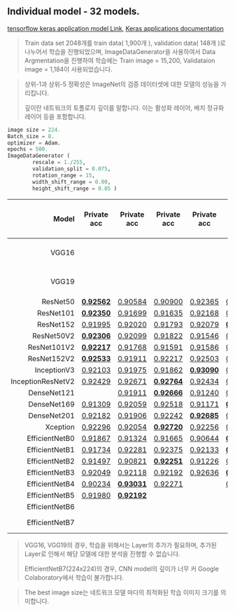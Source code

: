 ## Individual model - 32 models.

[tensorflow keras application model Link](https://www.tensorflow.org/api_docs/python/tf/keras/applications), [Keras applications documentation](https://keras.io/ko/applications/)

> Train data set 2048개를 train data( 1,900개 ), validation data( 148개 )로 나누어서 학습을 진행되었으며, 
> ImageDataGenerator을 사용하여서 Data Argmentation을 진행하여 학습에는 Train image = 15,200, Validataion image = 1,184이 사용되었습니다. 

> 상위-1과 상위-5 정확성은 ImageNet의 검증 데이터셋에 대한 모델의 성능을 가리킵니다.
>
> 깊이란 네트워크의 토폴로지 깊이를 말합니다. 이는 활성화 레이어, 배치 정규화 레이어 등을 포함합니다. 

```python
image size = 224.
Batch_size = 8.
optimizer = Adam.
epochs = 500.
ImageDataGenerator (
		rescale = 1./255, 
		validation_split = 0.075,
		rotation_range = 15,
		width_shift_range = 0.00,
		height_shift_range = 0.05 )
```


|             Model | Private acc                                                  | Private acc                                                  | Private acc                                                  | Private acc                                                  | Private acc                                                  | AVG.     | The best image size | Input Size |
| ----------------: | ------------------------------------------------------------ | ------------------------------------------------------------ | ------------------------------------------------------------ | ------------------------------------------------------------ | ------------------------------------------------------------ | -------- | :-----------------: | :--------: |
|             VGG16 |                                   |||||Additional layer is needed.|         224         |    224     |
|             VGG19 |                                   |                                                              |                                                              |                                                              |                                                              | Additional layer is needed. |         224         |    224     |
|          ResNet50 | [**0.92562**](https://github.com/d9249/DACON/blob/main/%EC%BB%B4%ED%93%A8%ED%84%B0%20%EB%B9%84%EC%A0%84%20%ED%95%99%EC%8A%B5%20%EA%B2%BD%EC%A7%84%20%EB%8C%80%ED%9A%8C/Individual%20model(After%20parameter%20optimization)/ResNet50/ResNet50_1_(public-0.91666%2C%20private-0.92562).ipynb) | [0.90584](https://github.com/d9249/DACON/blob/main/%EC%BB%B4%ED%93%A8%ED%84%B0%20%EB%B9%84%EC%A0%84%20%ED%95%99%EC%8A%B5%20%EA%B2%BD%EC%A7%84%20%EB%8C%80%ED%9A%8C/Individual%20model(After%20parameter%20optimization)/ResNet50/ResNet50_2_(public-0.93137%2C%20private-0.90584).ipynb) | [0.90900](https://github.com/d9249/DACON/blob/main/%EC%BB%B4%ED%93%A8%ED%84%B0%20%EB%B9%84%EC%A0%84%20%ED%95%99%EC%8A%B5%20%EA%B2%BD%EC%A7%84%20%EB%8C%80%ED%9A%8C/Individual%20model(After%20parameter%20optimization)/ResNet50/ResNet50_3_(public-0.94117%2C%20private-0.90900).ipynb) | [0.92365](https://github.com/d9249/DACON/blob/main/%EC%BB%B4%ED%93%A8%ED%84%B0%20%EB%B9%84%EC%A0%84%20%ED%95%99%EC%8A%B5%20%EA%B2%BD%EC%A7%84%20%EB%8C%80%ED%9A%8C/Individual%20model(After%20parameter%20optimization)/ResNet50/ResNet50_4_(public-0.92647%2C%20private-0.92365).ipynb) | [0.91472](https://github.com/d9249/DACON/blob/main/%EC%BB%B4%ED%93%A8%ED%84%B0%20%EB%B9%84%EC%A0%84%20%ED%95%99%EC%8A%B5%20%EA%B2%BD%EC%A7%84%20%EB%8C%80%ED%9A%8C/Individual%20model(After%20parameter%20optimization)/ResNet50/ResNet50_5_(public-0.88725%2C%20private-0.91472).ipynb) | 0.915766 |         224         |    224     |
|         ResNet101 | [**0.92350**](https://github.com/d9249/DACON/blob/main/%EC%BB%B4%ED%93%A8%ED%84%B0%20%EB%B9%84%EC%A0%84%20%ED%95%99%EC%8A%B5%20%EA%B2%BD%EC%A7%84%20%EB%8C%80%ED%9A%8C/Individual%20model(After%20parameter%20optimization)/ResNet101/ResNet101_1_(public-0.93137%2C%20private-0.92350).ipynb) | [0.91699](https://github.com/d9249/DACON/blob/main/%EC%BB%B4%ED%93%A8%ED%84%B0%20%EB%B9%84%EC%A0%84%20%ED%95%99%EC%8A%B5%20%EA%B2%BD%EC%A7%84%20%EB%8C%80%ED%9A%8C/Individual%20model(After%20parameter%20optimization)/ResNet101/ResNet101_2_(public-0.90196%2C%20private-0.91699).ipynb) | [0.91635](https://github.com/d9249/DACON/blob/main/%EC%BB%B4%ED%93%A8%ED%84%B0%20%EB%B9%84%EC%A0%84%20%ED%95%99%EC%8A%B5%20%EA%B2%BD%EC%A7%84%20%EB%8C%80%ED%9A%8C/Individual%20model(After%20parameter%20optimization)/ResNet101/ResNet101_3_(public-0.93137%2C%20private-0.91635).ipynb) | [0.92168](https://github.com/d9249/DACON/blob/main/%EC%BB%B4%ED%93%A8%ED%84%B0%20%EB%B9%84%EC%A0%84%20%ED%95%99%EC%8A%B5%20%EA%B2%BD%EC%A7%84%20%EB%8C%80%ED%9A%8C/Individual%20model(After%20parameter%20optimization)/ResNet101/ResNet101_4_(public-0.92156%2C%20private-0.92168).ipynb) | [0.91798](https://github.com/d9249/DACON/blob/main/%EC%BB%B4%ED%93%A8%ED%84%B0%20%EB%B9%84%EC%A0%84%20%ED%95%99%EC%8A%B5%20%EA%B2%BD%EC%A7%84%20%EB%8C%80%ED%9A%8C/Individual%20model(After%20parameter%20optimization)/ResNet101/ResNet101_5_(public-0.92647%2C%20private-0.91798).ipynb) | 0.919300 |         224         |    224     |
|         ResNet152 | [0.91995](https://github.com/d9249/DACON/blob/main/%EC%BB%B4%ED%93%A8%ED%84%B0%20%EB%B9%84%EC%A0%84%20%ED%95%99%EC%8A%B5%20%EA%B2%BD%EC%A7%84%20%EB%8C%80%ED%9A%8C/Individual%20model(After%20parameter%20optimization)/ResNet152/ResNet152_1_(public-0.93137%2C%20private-0.91995).ipynb) | [0.92020](https://github.com/d9249/DACON/blob/main/%EC%BB%B4%ED%93%A8%ED%84%B0%20%EB%B9%84%EC%A0%84%20%ED%95%99%EC%8A%B5%20%EA%B2%BD%EC%A7%84%20%EB%8C%80%ED%9A%8C/Individual%20model(After%20parameter%20optimization)/ResNet152/ResNet152_2_(public-0.90196%2C%20private-0.92020).ipynb) | [0.91793](https://github.com/d9249/DACON/blob/main/%EC%BB%B4%ED%93%A8%ED%84%B0%20%EB%B9%84%EC%A0%84%20%ED%95%99%EC%8A%B5%20%EA%B2%BD%EC%A7%84%20%EB%8C%80%ED%9A%8C/Individual%20model(After%20parameter%20optimization)/ResNet152/ResNet152_3_(public-0.94607%2C%20private-0.91793).ipynb) | [0.92079](https://github.com/d9249/DACON/blob/main/%EC%BB%B4%ED%93%A8%ED%84%B0%20%EB%B9%84%EC%A0%84%20%ED%95%99%EC%8A%B5%20%EA%B2%BD%EC%A7%84%20%EB%8C%80%ED%9A%8C/Individual%20model(After%20parameter%20optimization)/ResNet152/ResNet152_4_(public-0.91176%2C%20private-0.92079).ipynb) | [**0.92414**](https://github.com/d9249/DACON/blob/main/%EC%BB%B4%ED%93%A8%ED%84%B0%20%EB%B9%84%EC%A0%84%20%ED%95%99%EC%8A%B5%20%EA%B2%BD%EC%A7%84%20%EB%8C%80%ED%9A%8C/Individual%20model(After%20parameter%20optimization)/ResNet152/ResNet152_5_(public-0.93627%2C%20private-0.92414).ipynb) | 0.920602 |         224         |    224     |
|        ResNet50V2 | [**0.92306**](https://github.com/d9249/DACON/blob/main/%EC%BB%B4%ED%93%A8%ED%84%B0%20%EB%B9%84%EC%A0%84%20%ED%95%99%EC%8A%B5%20%EA%B2%BD%EC%A7%84%20%EB%8C%80%ED%9A%8C/Individual%20model(After%20parameter%20optimization)/ResNet50V2/ResNet50V2_1_(public-0.93137%2C%20private-0.92306).ipynb) | [0.92099](https://github.com/d9249/DACON/blob/main/%EC%BB%B4%ED%93%A8%ED%84%B0%20%EB%B9%84%EC%A0%84%20%ED%95%99%EC%8A%B5%20%EA%B2%BD%EC%A7%84%20%EB%8C%80%ED%9A%8C/Individual%20model(After%20parameter%20optimization)/ResNet50V2/ResNet50V2_2_(public-0.92156%2C%20private-0.92099).ipynb) | [0.91822](https://github.com/d9249/DACON/blob/main/%EC%BB%B4%ED%93%A8%ED%84%B0%20%EB%B9%84%EC%A0%84%20%ED%95%99%EC%8A%B5%20%EA%B2%BD%EC%A7%84%20%EB%8C%80%ED%9A%8C/Individual%20model(After%20parameter%20optimization)/ResNet50V2/ResNet50V2_3_(public-0.92156%2C%20private-0.91822).ipynb) | [0.91546](https://github.com/d9249/DACON/blob/main/%EC%BB%B4%ED%93%A8%ED%84%B0%20%EB%B9%84%EC%A0%84%20%ED%95%99%EC%8A%B5%20%EA%B2%BD%EC%A7%84%20%EB%8C%80%ED%9A%8C/Individual%20model(After%20parameter%20optimization)/ResNet50V2/ResNet50V2_4_(public-0.93137%2C%20private-0.91546).ipynb) | [0.90614](https://github.com/d9249/DACON/blob/main/%EC%BB%B4%ED%93%A8%ED%84%B0%20%EB%B9%84%EC%A0%84%20%ED%95%99%EC%8A%B5%20%EA%B2%BD%EC%A7%84%20%EB%8C%80%ED%9A%8C/Individual%20model(After%20parameter%20optimization)/ResNet50V2/ResNet50V2_5_(public-0.91666%2C%20private-0.90614).ipynb) | 0.916774 |         224         |    224     |
|       ResNet101V2 | [**0.92217**](https://github.com/d9249/DACON/blob/main/%EC%BB%B4%ED%93%A8%ED%84%B0%20%EB%B9%84%EC%A0%84%20%ED%95%99%EC%8A%B5%20%EA%B2%BD%EC%A7%84%20%EB%8C%80%ED%9A%8C/Individual%20model(After%20parameter%20optimization)/ResNet101V2/ResNet101V2_1_(public-0.94607%2C%20private-0.92217).ipynb) | [0.91768](https://github.com/d9249/DACON/blob/main/%EC%BB%B4%ED%93%A8%ED%84%B0%20%EB%B9%84%EC%A0%84%20%ED%95%99%EC%8A%B5%20%EA%B2%BD%EC%A7%84%20%EB%8C%80%ED%9A%8C/Individual%20model(After%20parameter%20optimization)/ResNet101V2/ResNet101V2_2_(public-0.94117%2C%20private-0.91768).ipynb) | [0.91591](https://github.com/d9249/DACON/blob/main/%EC%BB%B4%ED%93%A8%ED%84%B0%20%EB%B9%84%EC%A0%84%20%ED%95%99%EC%8A%B5%20%EA%B2%BD%EC%A7%84%20%EB%8C%80%ED%9A%8C/Individual%20model(After%20parameter%20optimization)/ResNet101V2/ResNet101V2_3_(public-0.90686%2C%20private-0.91591).ipynb) | [0.91586](https://github.com/d9249/DACON/blob/main/%EC%BB%B4%ED%93%A8%ED%84%B0%20%EB%B9%84%EC%A0%84%20%ED%95%99%EC%8A%B5%20%EA%B2%BD%EC%A7%84%20%EB%8C%80%ED%9A%8C/Individual%20model(After%20parameter%20optimization)/ResNet101V2/ResNet101V2_4_(public-0.92156%2C%20private-0.91586).ipynb) | [0.91699](https://github.com/d9249/DACON/blob/main/%EC%BB%B4%ED%93%A8%ED%84%B0%20%EB%B9%84%EC%A0%84%20%ED%95%99%EC%8A%B5%20%EA%B2%BD%EC%A7%84%20%EB%8C%80%ED%9A%8C/Individual%20model(After%20parameter%20optimization)/ResNet101V2/ResNet101V2_5_(public-0.90686%2C%20private-0.91699).ipynb) | 0.917722 |         224         |    224     |
|       ResNet152V2 | [**0.92533**](https://github.com/d9249/DACON/blob/main/%EC%BB%B4%ED%93%A8%ED%84%B0%20%EB%B9%84%EC%A0%84%20%ED%95%99%EC%8A%B5%20%EA%B2%BD%EC%A7%84%20%EB%8C%80%ED%9A%8C/Individual%20model(After%20parameter%20optimization)/ResNet152V2/ResNet152V2_1_(public-0.93627%2C%20private-0.92533).ipynb) | [0.91911](https://github.com/d9249/DACON/blob/main/%EC%BB%B4%ED%93%A8%ED%84%B0%20%EB%B9%84%EC%A0%84%20%ED%95%99%EC%8A%B5%20%EA%B2%BD%EC%A7%84%20%EB%8C%80%ED%9A%8C/Individual%20model(After%20parameter%20optimization)/ResNet152V2/ResNet152V2_2_(public-0.946078%2C%20private-0.91911).ipynb) | [0.92217](https://github.com/d9249/DACON/blob/main/%EC%BB%B4%ED%93%A8%ED%84%B0%20%EB%B9%84%EC%A0%84%20%ED%95%99%EC%8A%B5%20%EA%B2%BD%EC%A7%84%20%EB%8C%80%ED%9A%8C/Individual%20model(After%20parameter%20optimization)/ResNet152V2/ResNet152V2_3_(public-0.95588%2C%20private-0.92217).ipynb) | [0.92503](https://github.com/d9249/DACON/blob/main/%EC%BB%B4%ED%93%A8%ED%84%B0%20%EB%B9%84%EC%A0%84%20%ED%95%99%EC%8A%B5%20%EA%B2%BD%EC%A7%84%20%EB%8C%80%ED%9A%8C/Individual%20model(After%20parameter%20optimization)/ResNet152V2/ResNet152V2_4_(public-0.94117%2C%20private-0.92503).ipynb) | [0.91275](https://github.com/d9249/DACON/blob/main/%EC%BB%B4%ED%93%A8%ED%84%B0%20%EB%B9%84%EC%A0%84%20%ED%95%99%EC%8A%B5%20%EA%B2%BD%EC%A7%84%20%EB%8C%80%ED%9A%8C/Individual%20model(After%20parameter%20optimization)/ResNet152V2/ResNet152V2_5_(public-0.90196%2C%20private-0.91275).ipynb) | 0.920878 |         224         |    224     |
|       InceptionV3 | [0.92103](https://github.com/d9249/DACON/blob/main/%EC%BB%B4%ED%93%A8%ED%84%B0%20%EB%B9%84%EC%A0%84%20%ED%95%99%EC%8A%B5%20%EA%B2%BD%EC%A7%84%20%EB%8C%80%ED%9A%8C/Individual%20model(After%20parameter%20optimization)/InceptionV3/InceptionV3_1_(public-0.93137%2C%20private-0.92103).ipynb) | [0.91975](https://github.com/d9249/DACON/blob/main/%EC%BB%B4%ED%93%A8%ED%84%B0%20%EB%B9%84%EC%A0%84%20%ED%95%99%EC%8A%B5%20%EA%B2%BD%EC%A7%84%20%EB%8C%80%ED%9A%8C/Individual%20model(After%20parameter%20optimization)/InceptionV3/InceptionV3_2_(public-0.93627%2C%20private-0.91975).ipynb) | [0.91862](https://github.com/d9249/DACON/blob/main/%EC%BB%B4%ED%93%A8%ED%84%B0%20%EB%B9%84%EC%A0%84%20%ED%95%99%EC%8A%B5%20%EA%B2%BD%EC%A7%84%20%EB%8C%80%ED%9A%8C/Individual%20model(After%20parameter%20optimization)/InceptionV3/InceptionV3_3_(public-0.94117%2C%20private-0.91862).ipynb) | [**0.93090**](https://github.com/d9249/DACON/blob/main/%EC%BB%B4%ED%93%A8%ED%84%B0%20%EB%B9%84%EC%A0%84%20%ED%95%99%EC%8A%B5%20%EA%B2%BD%EC%A7%84%20%EB%8C%80%ED%9A%8C/Individual%20model(After%20parameter%20optimization)/InceptionV3/InceptionV3_4_(public-0.955882%2C%20private-0.93090).ipynb) | [0.92424](https://github.com/d9249/DACON/blob/main/%EC%BB%B4%ED%93%A8%ED%84%B0%20%EB%B9%84%EC%A0%84%20%ED%95%99%EC%8A%B5%20%EA%B2%BD%EC%A7%84%20%EB%8C%80%ED%9A%8C/Individual%20model(After%20parameter%20optimization)/InceptionV3/InceptionV3_5_(public-0.91666%2C%20private-0.92424).ipynb) | 0.922908 |         299         |    224     |
| InceptionResNetV2 | [0.92429](https://github.com/d9249/DACON/blob/main/%EC%BB%B4%ED%93%A8%ED%84%B0%20%EB%B9%84%EC%A0%84%20%ED%95%99%EC%8A%B5%20%EA%B2%BD%EC%A7%84%20%EB%8C%80%ED%9A%8C/Individual%20model(After%20parameter%20optimization)/InceptionResNetV2/InceptionResNetV2_1_(public-0.92156%2C%20private-0.92429).ipynb) | [0.92671](https://github.com/d9249/DACON/blob/main/%EC%BB%B4%ED%93%A8%ED%84%B0%20%EB%B9%84%EC%A0%84%20%ED%95%99%EC%8A%B5%20%EA%B2%BD%EC%A7%84%20%EB%8C%80%ED%9A%8C/Individual%20model(After%20parameter%20optimization)/InceptionResNetV2/InceptionResNetV2_2_(public-0.95588%2C%20private-0.92671).ipynb) | [**0.92764**](https://github.com/d9249/DACON/blob/main/%EC%BB%B4%ED%93%A8%ED%84%B0%20%EB%B9%84%EC%A0%84%20%ED%95%99%EC%8A%B5%20%EA%B2%BD%EC%A7%84%20%EB%8C%80%ED%9A%8C/Individual%20model(After%20parameter%20optimization)/InceptionResNetV2/InceptionResNetV2_3_(public-0.92156%2C%20private-0.92764).ipynb) | [0.92434](https://github.com/d9249/DACON/blob/main/%EC%BB%B4%ED%93%A8%ED%84%B0%20%EB%B9%84%EC%A0%84%20%ED%95%99%EC%8A%B5%20%EA%B2%BD%EC%A7%84%20%EB%8C%80%ED%9A%8C/Individual%20model(After%20parameter%20optimization)/InceptionResNetV2/InceptionResNetV2_4_(public-0.94607%2C%20private-0.92434).ipynb) | [0.91773](https://github.com/d9249/DACON/blob/main/%EC%BB%B4%ED%93%A8%ED%84%B0%20%EB%B9%84%EC%A0%84%20%ED%95%99%EC%8A%B5%20%EA%B2%BD%EC%A7%84%20%EB%8C%80%ED%9A%8C/Individual%20model(After%20parameter%20optimization)/InceptionResNetV2/InceptionResNetV2_5_(public-0.92156%2C%20private-0.91773).ipynb) | **0.924142** |         299         |    224     |
|       DenseNet121 |  | [0.91911](https://github.com/d9249/DACON/blob/main/%EC%BB%B4%ED%93%A8%ED%84%B0%20%EB%B9%84%EC%A0%84%20%ED%95%99%EC%8A%B5%20%EA%B2%BD%EC%A7%84%20%EB%8C%80%ED%9A%8C/Individual%20model(After%20parameter%20optimization)/DenseNet121/DenseNet121_2_(public-0.946078%2C%20private-0.91911).ipynb) | [**0.92666**](https://github.com/d9249/DACON/blob/main/%EC%BB%B4%ED%93%A8%ED%84%B0%20%EB%B9%84%EC%A0%84%20%ED%95%99%EC%8A%B5%20%EA%B2%BD%EC%A7%84%20%EB%8C%80%ED%9A%8C/Individual%20model(After%20parameter%20optimization)/DenseNet121/DenseNet121_3_(public-0.93137%2C%20private-0.92666).ipynb) | [0.91240](https://github.com/d9249/DACON/blob/main/%EC%BB%B4%ED%93%A8%ED%84%B0%20%EB%B9%84%EC%A0%84%20%ED%95%99%EC%8A%B5%20%EA%B2%BD%EC%A7%84%20%EB%8C%80%ED%9A%8C/Individual%20model(After%20parameter%20optimization)/DenseNet121/DenseNet121_4_(public-0.90686%2C%20private-0.91240).ipynb) | [0.91891](https://github.com/d9249/DACON/blob/main/%EC%BB%B4%ED%93%A8%ED%84%B0%20%EB%B9%84%EC%A0%84%20%ED%95%99%EC%8A%B5%20%EA%B2%BD%EC%A7%84%20%EB%8C%80%ED%9A%8C/Individual%20model(After%20parameter%20optimization)/DenseNet121/DenseNet121_5_(public-0.92647%2C%20private-0.91891).ipynb) |  |         224         |    224     |
|       DenseNet169 | [0.91309](https://github.com/d9249/DACON/blob/main/%EC%BB%B4%ED%93%A8%ED%84%B0%20%EB%B9%84%EC%A0%84%20%ED%95%99%EC%8A%B5%20%EA%B2%BD%EC%A7%84%20%EB%8C%80%ED%9A%8C/Individual%20model(After%20parameter%20optimization)/DenseNet169/DenseNet169_1_(public-0.89215%2C%20private-0.91309).ipynb) | [0.92059](https://github.com/d9249/DACON/blob/main/%EC%BB%B4%ED%93%A8%ED%84%B0%20%EB%B9%84%EC%A0%84%20%ED%95%99%EC%8A%B5%20%EA%B2%BD%EC%A7%84%20%EB%8C%80%ED%9A%8C/Individual%20model(After%20parameter%20optimization)/DenseNet169/DenseNet169_2_(public-0.89705%2C%20private-0.92059).ipynb) | [0.92518](https://github.com/d9249/DACON/blob/main/%EC%BB%B4%ED%93%A8%ED%84%B0%20%EB%B9%84%EC%A0%84%20%ED%95%99%EC%8A%B5%20%EA%B2%BD%EC%A7%84%20%EB%8C%80%ED%9A%8C/Individual%20model(After%20parameter%20optimization)/DenseNet169/DenseNet169_3_(public-0.93137%2C%20private-0.92518).ipynb) | [0.91171](https://github.com/d9249/DACON/blob/main/%EC%BB%B4%ED%93%A8%ED%84%B0%20%EB%B9%84%EC%A0%84%20%ED%95%99%EC%8A%B5%20%EA%B2%BD%EC%A7%84%20%EB%8C%80%ED%9A%8C/Individual%20model(After%20parameter%20optimization)/DenseNet169/DenseNet169_4_(public-0.93627%2C%20private-0.91171).ipynb) | [**0.92971**](https://github.com/d9249/DACON/blob/main/%EC%BB%B4%ED%93%A8%ED%84%B0%20%EB%B9%84%EC%A0%84%20%ED%95%99%EC%8A%B5%20%EA%B2%BD%EC%A7%84%20%EB%8C%80%ED%9A%8C/Individual%20model(After%20parameter%20optimization)/DenseNet169/DenseNet169_5_(public-0.93137%2C%20private-0.92971).ipynb) | 0.920056 |         224         |    224     |
|       DenseNet201 | [0.92182](https://github.com/d9249/DACON/blob/main/%EC%BB%B4%ED%93%A8%ED%84%B0%20%EB%B9%84%EC%A0%84%20%ED%95%99%EC%8A%B5%20%EA%B2%BD%EC%A7%84%20%EB%8C%80%ED%9A%8C/Individual%20model(After%20parameter%20optimization)/DenseNet201/DenseNet201_1_(public-0.94117%2C%20private-0.92182).ipynb) | [0.91906](https://github.com/d9249/DACON/blob/main/%EC%BB%B4%ED%93%A8%ED%84%B0%20%EB%B9%84%EC%A0%84%20%ED%95%99%EC%8A%B5%20%EA%B2%BD%EC%A7%84%20%EB%8C%80%ED%9A%8C/Individual%20model(After%20parameter%20optimization)/DenseNet201/DenseNet201_2_(public-0.92156%2C%20private-0.91906).ipynb) | [0.92242](https://github.com/d9249/DACON/blob/main/%EC%BB%B4%ED%93%A8%ED%84%B0%20%EB%B9%84%EC%A0%84%20%ED%95%99%EC%8A%B5%20%EA%B2%BD%EC%A7%84%20%EB%8C%80%ED%9A%8C/Individual%20model(After%20parameter%20optimization)/DenseNet201/DenseNet201_3_(public-0.93627%2C%20private-0.92242).ipynb) | [**0.92685**](https://github.com/d9249/DACON/blob/main/%EC%BB%B4%ED%93%A8%ED%84%B0%20%EB%B9%84%EC%A0%84%20%ED%95%99%EC%8A%B5%20%EA%B2%BD%EC%A7%84%20%EB%8C%80%ED%9A%8C/Individual%20model(After%20parameter%20optimization)/DenseNet201/DenseNet201_4_(public-0.92647%2C%20private-0.92685).ipynb) | [0.92306](https://github.com/d9249/DACON/blob/main/%EC%BB%B4%ED%93%A8%ED%84%B0%20%EB%B9%84%EC%A0%84%20%ED%95%99%EC%8A%B5%20%EA%B2%BD%EC%A7%84%20%EB%8C%80%ED%9A%8C/Individual%20model(After%20parameter%20optimization)/DenseNet201/DenseNet201_5_(public-0.93137%2C%20private-0.92306).ipynb) | 0.922642 |         224         |    224     |
|          Xception | [0.92296](https://github.com/d9249/DACON/blob/main/%EC%BB%B4%ED%93%A8%ED%84%B0%20%EB%B9%84%EC%A0%84%20%ED%95%99%EC%8A%B5%20%EA%B2%BD%EC%A7%84%20%EB%8C%80%ED%9A%8C/Individual%20model(After%20parameter%20optimization)/Xception/Xception_1_(public-0.92156%2C%20private-0.92296).ipynb) | [0.92054](https://github.com/d9249/DACON/blob/main/%EC%BB%B4%ED%93%A8%ED%84%B0%20%EB%B9%84%EC%A0%84%20%ED%95%99%EC%8A%B5%20%EA%B2%BD%EC%A7%84%20%EB%8C%80%ED%9A%8C/Individual%20model(After%20parameter%20optimization)/Xception/Xception_2_(public-0.90196%2C%20private-0.92054).ipynb) | [**0.92720**](https://github.com/d9249/DACON/blob/main/%EC%BB%B4%ED%93%A8%ED%84%B0%20%EB%B9%84%EC%A0%84%20%ED%95%99%EC%8A%B5%20%EA%B2%BD%EC%A7%84%20%EB%8C%80%ED%9A%8C/Individual%20model(After%20parameter%20optimization)/Xception/Xception_3_(public-0.92647%2C%20private-0.92720).ipynb) | [0.92256](https://github.com/d9249/DACON/blob/main/%EC%BB%B4%ED%93%A8%ED%84%B0%20%EB%B9%84%EC%A0%84%20%ED%95%99%EC%8A%B5%20%EA%B2%BD%EC%A7%84%20%EB%8C%80%ED%9A%8C/Individual%20model(After%20parameter%20optimization)/Xception/Xception_4_(public-0.92647%2C%20private-0.92256).ipynb) | [0.91526](https://github.com/d9249/DACON/blob/main/%EC%BB%B4%ED%93%A8%ED%84%B0%20%EB%B9%84%EC%A0%84%20%ED%95%99%EC%8A%B5%20%EA%B2%BD%EC%A7%84%20%EB%8C%80%ED%9A%8C/Individual%20model(After%20parameter%20optimization)/Xception/Xception_5_(public-0.91666%2C%20private-0.91526).ipynb) | 0.921704 |         299         |    224     |
|    EfficientNetB0 | [0.91867](https://github.com/d9249/DACON/blob/main/%EC%BB%B4%ED%93%A8%ED%84%B0%20%EB%B9%84%EC%A0%84%20%ED%95%99%EC%8A%B5%20%EA%B2%BD%EC%A7%84%20%EB%8C%80%ED%9A%8C/Individual%20model(After%20parameter%20optimization)/EfficientNetB0/EfficientNetB0_1_(public-0.90196%2C%20private-0.91867).ipynb) | [0.91324](https://github.com/d9249/DACON/blob/main/%EC%BB%B4%ED%93%A8%ED%84%B0%20%EB%B9%84%EC%A0%84%20%ED%95%99%EC%8A%B5%20%EA%B2%BD%EC%A7%84%20%EB%8C%80%ED%9A%8C/Individual%20model(After%20parameter%20optimization)/EfficientNetB0/EfficientNetB0_2_(public-0.91666%2C%20private-0.91324).ipynb) | [0.91665](https://github.com/d9249/DACON/blob/main/%EC%BB%B4%ED%93%A8%ED%84%B0%20%EB%B9%84%EC%A0%84%20%ED%95%99%EC%8A%B5%20%EA%B2%BD%EC%A7%84%20%EB%8C%80%ED%9A%8C/Individual%20model(After%20parameter%20optimization)/EfficientNetB0/EfficientNetB0_3_(public-0.90686%2C%20private-0.91665).ipynb) | [0.90644](https://github.com/d9249/DACON/blob/main/%EC%BB%B4%ED%93%A8%ED%84%B0%20%EB%B9%84%EC%A0%84%20%ED%95%99%EC%8A%B5%20%EA%B2%BD%EC%A7%84%20%EB%8C%80%ED%9A%8C/Individual%20model(After%20parameter%20optimization)/EfficientNetB0/EfficientNetB0_4_(public-0.92647%2C%20private-0.90644).ipynb) | [**0.92187**](https://github.com/d9249/DACON/blob/main/%EC%BB%B4%ED%93%A8%ED%84%B0%20%EB%B9%84%EC%A0%84%20%ED%95%99%EC%8A%B5%20%EA%B2%BD%EC%A7%84%20%EB%8C%80%ED%9A%8C/Individual%20model(After%20parameter%20optimization)/EfficientNetB0/EfficientNetB0_5_(public-0.92156%2C%20private-0.92187).ipynb) | 0.915374 |         224         |    224     |
|    EfficientNetB1 | [0.91734](https://github.com/d9249/DACON/blob/main/%EC%BB%B4%ED%93%A8%ED%84%B0%20%EB%B9%84%EC%A0%84%20%ED%95%99%EC%8A%B5%20%EA%B2%BD%EC%A7%84%20%EB%8C%80%ED%9A%8C/Individual%20model(After%20parameter%20optimization)/EfficientNetB1/EfficientNetB1_1_(public-0.91666%2C%20private-0.91734).ipynb) | [0.92281](https://github.com/d9249/DACON/blob/main/%EC%BB%B4%ED%93%A8%ED%84%B0%20%EB%B9%84%EC%A0%84%20%ED%95%99%EC%8A%B5%20%EA%B2%BD%EC%A7%84%20%EB%8C%80%ED%9A%8C/Individual%20model(After%20parameter%20optimization)/EfficientNetB1/EfficientNetB1_2_(public-0.93137%2C%20private-0.92281).ipynb) | [0.92375](https://github.com/d9249/DACON/blob/main/%EC%BB%B4%ED%93%A8%ED%84%B0%20%EB%B9%84%EC%A0%84%20%ED%95%99%EC%8A%B5%20%EA%B2%BD%EC%A7%84%20%EB%8C%80%ED%9A%8C/Individual%20model(After%20parameter%20optimization)/EfficientNetB1/EfficientNetB1_3_(public-0.94117%2C%20private-0.92375).ipynb) | [0.92133](https://github.com/d9249/DACON/blob/main/%EC%BB%B4%ED%93%A8%ED%84%B0%20%EB%B9%84%EC%A0%84%20%ED%95%99%EC%8A%B5%20%EA%B2%BD%EC%A7%84%20%EB%8C%80%ED%9A%8C/Individual%20model(After%20parameter%20optimization)/EfficientNetB1/EfficientNetB1_4_(public-0.94117%2C%20private-0.92133).ipynb) | [**0.92557**](https://github.com/d9249/DACON/blob/main/%EC%BB%B4%ED%93%A8%ED%84%B0%20%EB%B9%84%EC%A0%84%20%ED%95%99%EC%8A%B5%20%EA%B2%BD%EC%A7%84%20%EB%8C%80%ED%9A%8C/Individual%20model(After%20parameter%20optimization)/EfficientNetB1/EfficientNetB1_5_(public-0.93137%2C%20private-0.92557).ipynb) | 0.922160 |         240         |    224     |
|    EfficientNetB2 | [0.91497](https://github.com/d9249/DACON/blob/main/%EC%BB%B4%ED%93%A8%ED%84%B0%20%EB%B9%84%EC%A0%84%20%ED%95%99%EC%8A%B5%20%EA%B2%BD%EC%A7%84%20%EB%8C%80%ED%9A%8C/Individual%20model(After%20parameter%20optimization)/EfficientNetB2/EfficientNetB2_1_(public-0.93137%2C%20private-0.91497).ipynb) | [0.90821](https://github.com/d9249/DACON/blob/main/%EC%BB%B4%ED%93%A8%ED%84%B0%20%EB%B9%84%EC%A0%84%20%ED%95%99%EC%8A%B5%20%EA%B2%BD%EC%A7%84%20%EB%8C%80%ED%9A%8C/Individual%20model(After%20parameter%20optimization)/EfficientNetB2/EfficientNetB2_2_(public-0.90686%2C%20private-0.90821).ipynb) | [**0.92251**](https://github.com/d9249/DACON/blob/main/%EC%BB%B4%ED%93%A8%ED%84%B0%20%EB%B9%84%EC%A0%84%20%ED%95%99%EC%8A%B5%20%EA%B2%BD%EC%A7%84%20%EB%8C%80%ED%9A%8C/Individual%20model(After%20parameter%20optimization)/EfficientNetB2/EfficientNetB2_3_(public-0.92156%2C%20private-0.92251).ipynb) | [0.91226](https://github.com/d9249/DACON/blob/main/%EC%BB%B4%ED%93%A8%ED%84%B0%20%EB%B9%84%EC%A0%84%20%ED%95%99%EC%8A%B5%20%EA%B2%BD%EC%A7%84%20%EB%8C%80%ED%9A%8C/Individual%20model(After%20parameter%20optimization)/EfficientNetB2/EfficientNetB2_4_(public-0.93137%2C%20private-0.91226).ipynb) | [0.92246](https://github.com/d9249/DACON/blob/main/%EC%BB%B4%ED%93%A8%ED%84%B0%20%EB%B9%84%EC%A0%84%20%ED%95%99%EC%8A%B5%20%EA%B2%BD%EC%A7%84%20%EB%8C%80%ED%9A%8C/Individual%20model(After%20parameter%20optimization)/EfficientNetB2/EfficientNetB2_5_(public-0.93137%2C%20private-0.92246).ipynb) | 0.916082 |         260         |    224     |
|    EfficientNetB3 | [0.92049](https://github.com/d9249/DACON/blob/main/%EC%BB%B4%ED%93%A8%ED%84%B0%20%EB%B9%84%EC%A0%84%20%ED%95%99%EC%8A%B5%20%EA%B2%BD%EC%A7%84%20%EB%8C%80%ED%9A%8C/Individual%20model(After%20parameter%20optimization)/EfficientNetB3/EfficientNetB3_1_(public-0.93137%2C%20private-0.92049).ipynb) | [0.92118](https://github.com/d9249/DACON/blob/main/%EC%BB%B4%ED%93%A8%ED%84%B0%20%EB%B9%84%EC%A0%84%20%ED%95%99%EC%8A%B5%20%EA%B2%BD%EC%A7%84%20%EB%8C%80%ED%9A%8C/Individual%20model(After%20parameter%20optimization)/EfficientNetB3/EfficientNetB3_2_(public-0.93627%2C%20private-0.92118).ipynb) | [0.92192](https://github.com/d9249/DACON/blob/main/%EC%BB%B4%ED%93%A8%ED%84%B0%20%EB%B9%84%EC%A0%84%20%ED%95%99%EC%8A%B5%20%EA%B2%BD%EC%A7%84%20%EB%8C%80%ED%9A%8C/Individual%20model(After%20parameter%20optimization)/EfficientNetB3/EfficientNetB3_3_(public-0.94607%2C%20private-0.92192).ipynb) | [0.92636](https://github.com/d9249/DACON/blob/main/%EC%BB%B4%ED%93%A8%ED%84%B0%20%EB%B9%84%EC%A0%84%20%ED%95%99%EC%8A%B5%20%EA%B2%BD%EC%A7%84%20%EB%8C%80%ED%9A%8C/Individual%20model(After%20parameter%20optimization)/EfficientNetB3/EfficientNetB3_4_(public-0.92647%2C%20private-0.92636).ipynb) | [**0.92774**](https://github.com/d9249/DACON/blob/main/%EC%BB%B4%ED%93%A8%ED%84%B0%20%EB%B9%84%EC%A0%84%20%ED%95%99%EC%8A%B5%20%EA%B2%BD%EC%A7%84%20%EB%8C%80%ED%9A%8C/Individual%20model(After%20parameter%20optimization)/EfficientNetB3/EfficientNetB3_5_(public-0.95588%2C%20private-0.92774).ipynb) | 0.923538 |         300         |    224     |
|    EfficientNetB4 | [0.90234](https://github.com/d9249/DACON/blob/main/%EC%BB%B4%ED%93%A8%ED%84%B0%20%EB%B9%84%EC%A0%84%20%ED%95%99%EC%8A%B5%20%EA%B2%BD%EC%A7%84%20%EB%8C%80%ED%9A%8C/Individual%20model(After%20parameter%20optimization)/EfficientNetB4/EfficientNetB4_1_(public-0.91176%2C%20private-0.90234).ipynb) | [**0.93031**](https://github.com/d9249/DACON/blob/main/%EC%BB%B4%ED%93%A8%ED%84%B0%20%EB%B9%84%EC%A0%84%20%ED%95%99%EC%8A%B5%20%EA%B2%BD%EC%A7%84%20%EB%8C%80%ED%9A%8C/Individual%20model(After%20parameter%20optimization)/EfficientNetB4/EfficientNetB4_2_(public-0.97058%2C%20private-0.93031).ipynb) | [0.92271](https://github.com/d9249/DACON/blob/main/%EC%BB%B4%ED%93%A8%ED%84%B0%20%EB%B9%84%EC%A0%84%20%ED%95%99%EC%8A%B5%20%EA%B2%BD%EC%A7%84%20%EB%8C%80%ED%9A%8C/Individual%20model(After%20parameter%20optimization)/EfficientNetB4/EfficientNetB4_3_(public-0.94607%2C%20private-0.92271).ipynb) |  | [0.91009](https://github.com/d9249/DACON/blob/main/%EC%BB%B4%ED%93%A8%ED%84%B0%20%EB%B9%84%EC%A0%84%20%ED%95%99%EC%8A%B5%20%EA%B2%BD%EC%A7%84%20%EB%8C%80%ED%9A%8C/Individual%20model(After%20parameter%20optimization)/EfficientNetB4/EfficientNetB4_5_(public-0.92156%2C%20private-0.91009).ipynb) |          |         380         |    224     |
|    EfficientNetB5 | [0.91980](https://github.com/d9249/DACON/blob/main/%EC%BB%B4%ED%93%A8%ED%84%B0%20%EB%B9%84%EC%A0%84%20%ED%95%99%EC%8A%B5%20%EA%B2%BD%EC%A7%84%20%EB%8C%80%ED%9A%8C/Individual%20model(After%20parameter%20optimization)/EfficientNetB5/EfficientNetB5_1_(public-0.93627%2C%20private-0.91980).ipynb) | [**0.92192**](https://github.com/d9249/DACON/blob/main/%EC%BB%B4%ED%93%A8%ED%84%B0%20%EB%B9%84%EC%A0%84%20%ED%95%99%EC%8A%B5%20%EA%B2%BD%EC%A7%84%20%EB%8C%80%ED%9A%8C/Individual%20model(After%20parameter%20optimization)/EfficientNetB5/EfficientNetB5_2_(public-0.92156%2C%20private-0.92192).ipynb) |  |  |  |          |         456         |    224     |
|    EfficientNetB6 |  |  |  |  |  |          |         528         |    224     |
|    EfficientNetB7 |                                           |                                                              |                                                              |                                                              |                                                              | Failed at learning. |         600         |    224     |

> VGG16, VGG19의 경우, 학습을 위해서는 Layer의 추가가 필요하며, 추가된 Layer로 인해서 해당 모델에 대한 분석을 진행할 수 없습니다. 
>
> EfficientNetB7(224x224)의 경우, CNN model의 깊이가 너무 커 Google Colaboratory에서 학습이 불가합니다.

> The best image size는 네트워크 모델 마다의 최적화된 학습 이미지 크기를 의미합니다.
